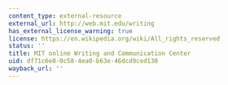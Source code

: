 ```yaml
---
content_type: external-resource
external_url: http://web.mit.edu/writing
has_external_license_warning: true
license: https://en.wikipedia.org/wiki/All_rights_reserved
status: ''
title: MIT online Writing and Communication Center
uid: df71c6e0-0c58-4ea0-b63e-46dcd9ced130
wayback_url: ''
---
```

